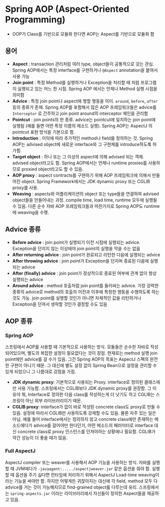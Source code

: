 # Spring AOP \(Aspect-Oriented Programming\)

* OOP가 Class를 기반으로 모듈화 한다면 AOP는 Aspect를 기반으로 모듈화 함

## 용어

* **Aspect** : transaction 관리처럼 여러 type, object들이 공통적으로 갖는 관심. Spring AOP에서는 특정 interface를 구현하거나 `@Aspect` annotation을 붙여서 사용 가능
* **Join point** : 특정 Method를 실행하거나 Exception을 처리할 때 처럼 프로그램이 실행되고 있는 어느 한 시점. Spring AOP 에서는 언제나 Method 실행 시점을 의미함
* **Advice** : 특정 join point나 aspect에 행할 행동을 의미. `around`, `before`, `after` 등의 종류가 존재. Spring AOP를 포함해서 많은 AOP 프레임워크들은 advice를 `Interceptor` 로 간주하고 join point around의 interceptor 체인을 관리함
* **Pointcut** : join points의 한 종류. advice는 pointcut에 일치하는 join point에 실행됨 \(예를 들면 어떤 특정 이름의 메소드 실행\). Spring AOP는 AspectJ 의 pointcut 표현 방식을 기본으로 함.
* **Introduction** : 이익에 따라 추가적인 method나 field를 정의하는 것. Spring AOP는 advised object에 새로운 interface와 그 구현체를 introduce하도록 허가함. 
* **Target object** : 하나 또는 그 이상의 aspect에 의해 advised 되는 객체. advised object라고도 함. Spring AOP에서는 언제나 runtime proxies를 사용하므로 proxied object라고도 할 수 있음.
* **AOP proxy** : aspect contracts를 구현하기 위해 AOP 프레임워크에 의해서 만들어진 object. Spring Framework에서는 JDK dynamic proxy 또는 CGLIB proxy를 사용.
* **Weaving** : aspects와 어플리케이션의 object 또는 type들을 연결하여 advised object들을 만들어내는 과정. compile time, load time, runtime 모두에 실행될 수 있음. 다른 순수 자바 AOP 프레임워크들과 마찬가지로 Spring AOP도 runtime에 weaving을 수행.

## Advice 종류

* **Before advice** : join point가 실행되기 이전 시점에 실행되는 advice. Exception을 던지지 않는 이상에야 join point의 실행을 막을 수는 없음
* **After returning advice** :  join point가 완료되고 리턴한 다음에 실행되는 advice
* **After throwing advice** : join point가 Exception을 던지며 종료된 다음에 실행되는 advice
* **After \(finally\) advice** : join point가 정상적으로 종료된 여부에 관계 없이 항상 실행되는 advice
* **Around advice** : method 호출처럼 join point를 둘러싸는 advice. 가장 강력한 종류의 advice로 method의 호출의 이전과 이후에 특정한 행동을 수행하도록 하는 것도 가능. join point를 실행할 것인가 아니면 자체적인 값을 리턴하거나 Exception을 던져서 생략할 것인가 결정할 수도 있음

## AOP 종류

### Spring AOP

스프링에서 AOP를 사용할 때 기본적으로 사용하는 방식. 모듈들은 순수한 자바로 작성되어있으며, 별도의 복잡한 설정이 필요없다는 것이 장점. 현재로는 method 실행 join point에만 advice를 걸 수가 있음. 그건 Spring AOP의 목표는 AspectJ 스펙의 완전한 구현이 아니기 때문. 그 대신에 별도 설정 없이 Spring Bean으로 설정을 관리할 수 있게 되었으니 그 나름대로 강점을 가짐.

* **JDK dynamic proxy**: 기본적으로 사용되는 Proxy. interface로 정의된 클래스에만 사용 가능함. 스프링에서는 CGLIB보다 JDK dynamic proxy를 권장함. 그 이유야 뭐, Interface로 정의한 다음 class를 작성하는게 더 낫기도 하고 CGLIB는 스프링이 아닌 외부 라이브러리이기 때문.
* **CGLIB proxy**: interface가 없이 바로 작성된 concrete class도 proxy로 만들 수 있음. 설정에 따라서 CGLIB만 사용하도록 강제할 수도 있음. 물론 자주 있는 일은 아님. 예를 들어 interface에서는 정의하지 않고 concrete class에만 존재하는 메소드에다가 advice를 걸어야만 한다던가, 어떤 메소드의 패러미터로 interface 대신 concrete class로 proxy 인스턴스를 던져야하는 상황에나 필요함. CGLIB가 약간 성능이 더 좋을 때가 많음.

### Full AspectJ

AspectJ compiler 또는 weaver를 사용해서 AOP 기능을 사용하는 방식. 자바를 실행할 때 JVM에다가  `-javaagent:...../aspectjweaver.jar` 같은 옵션을 줘야 함. 실행할 때 옵션을 주기 싫다면 런타임에 처리하기 위해서 AspectJ Load-time weaving이라는 기능을 써야만 함. 하지만 어떻게든 귀찮아지는 대신에 각 field, method 모두 다 advice를 거는 것이 가능해지므로 find-grained object를 다루는데 유리. 스프링에서는 `spring-aspects.jar` 이라는 라이브러리에서 자신들이 정의한 Aspect들을 제공하고 있음.

